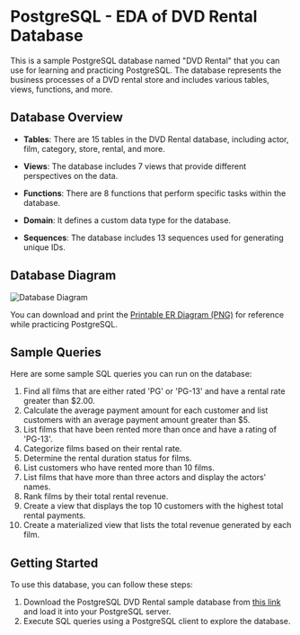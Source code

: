 # PostgreSQL - EDA of DVD Rental Database

This is a sample PostgreSQL database named "DVD Rental" that you can use for learning and practicing PostgreSQL. The database represents the business processes of a DVD rental store and includes various tables, views, functions, and more.

## Database Overview

- **Tables**: There are 15 tables in the DVD Rental database, including actor, film, category, store, rental, and more.

- **Views**: The database includes 7 views that provide different perspectives on the data.

- **Functions**: There are 8 functions that perform specific tasks within the database.

- **Domain**: It defines a custom data type for the database.

- **Sequences**: The database includes 13 sequences used for generating unique IDs.

## Database Diagram

![Database Diagram](https://www.postgresqltutorial.com/wp-content/uploads/2018/03/dvd-rental-sample-database-diagram.png)

You can download and print the [Printable ER Diagram (PNG)](https://www.postgresqltutorial.com/wp-content/uploads/2018/03/dvd-rental-sample-database-diagram.png) for reference while practicing PostgreSQL.

## Sample Queries

Here are some sample SQL queries you can run on the database:

1. Find all films that are either rated 'PG' or 'PG-13' and have a rental rate greater than $2.00.
2. Calculate the average payment amount for each customer and list customers with an average payment amount greater than $5.
3. List films that have been rented more than once and have a rating of 'PG-13'.
4. Categorize films based on their rental rate.
5. Determine the rental duration status for films.
6. List customers who have rented more than 10 films.
7. List films that have more than three actors and display the actors' names.
8. Rank films by their total rental revenue.
9. Create a view that displays the top 10 customers with the highest total rental payments.
10. Create a materialized view that lists the total revenue generated by each film.

## Getting Started

To use this database, you can follow these steps:

1. Download the PostgreSQL DVD Rental sample database from [this link](https://www.postgresqltutorial.com/postgresql-getting-started/postgresql-sample-database/) and load it into your PostgreSQL server.
2. Execute SQL queries using a PostgreSQL client to explore the database.
